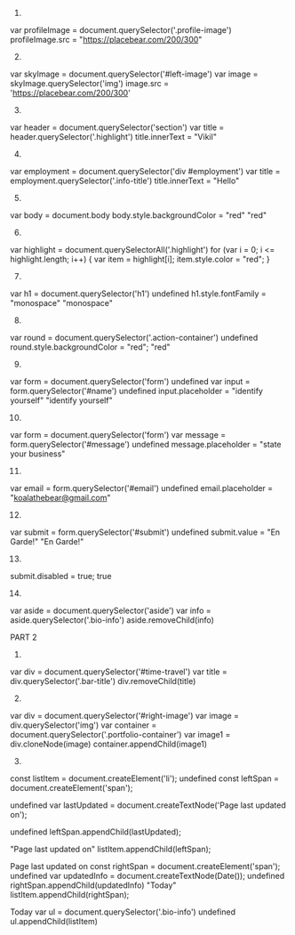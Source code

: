 1.

var profileImage = document.querySelector('.profile-image')
profileImage.src = "https://placebear.com/200/300"

2. 

var skyImage = document.querySelector('#left-image')
var image = skyImage.querySelector('img')
image.src = 'https://placebear.com/200/300'

3. 

var header = document.querySelector('section')
var title = header.querySelector('.highlight')
title.innerText = "Vikil"

4.

var employment = document.querySelector('div #employment')
var title = employment.querySelector('.info-title')
title.innerText = "Hello"

5.

var body = document.body
body.style.backgroundColor = "red"
"red"

6.

var highlight = document.querySelectorAll('.highlight')
for (var i = 0; i <= highlight.length; i++) {
    var item = highlight[i]; item.style.color = "red";
    }

7. 

var h1 = document.querySelector('h1')
undefined
h1.style.fontFamily = "monospace"
"monospace"


8. 

var round = document.querySelector('.action-container')
undefined
round.style.backgroundColor = "red";
"red"

9. 

var form = document.querySelector('form')
undefined
var input = form.querySelector('#name')
undefined
input.placeholder = "identify yourself"
"identify yourself"

10. 

var form = document.querySelector('form')
var message = form.querySelector('#message')
undefined
message.placeholder = "state your business"

11. 

var email = form.querySelector('#email')
undefined
email.placeholder = "koalathebear@gmail.com"

12. 

var submit = form.querySelector('#submit')
undefined
submit.value = "En Garde!"
"En Garde!"

13. 

submit.disabled = true;
true

14.

var aside = document.querySelector('aside')
var info = aside.querySelector('.bio-info')
aside.removeChild(info)


PART 2


1. 

var div = document.querySelector('#time-travel')
var title = div.querySelector('.bar-title')
div.removeChild(title)

2.

var div = document.querySelector('#right-image')
var image = div.querySelector('img')
var container = document.querySelector('.portfolio-container')
var image1 = div.cloneNode(image)
container.appendChild(image1)

3. 

const listItem = document.createElement('li');
undefined
const leftSpan = document.createElement('span');


undefined
var lastUpdated = document.createTextNode('Page last updated on');


undefined
leftSpan.appendChild(lastUpdated);


"Page last updated on"
listItem.appendChild(leftSpan);


<span>​Page last updated on​</span>​
const rightSpan = document.createElement('span');
undefined
var updatedInfo = document.createTextNode(Date());
undefined
rightSpan.appendChild(updatedInfo)
"Today"
listItem.appendChild(rightSpan);


<span>​Today​</span>​
var ul = document.querySelector('.bio-info')
undefined
ul.appendChild(listItem)